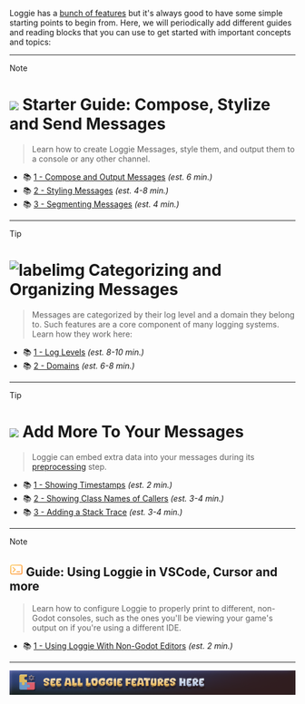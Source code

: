 
Loggie has a [bunch of features](ALL_FEATURES.md) but it's always good to have some simple starting points to begin from. Here, we will periodically add different guides and reading blocks that you can use to get started with important concepts and topics:

---

> [!NOTE]
> # ![](https://i.imgur.com/UKLliDE.png) Starter Guide: Compose, Stylize and Send Messages
> 
> > Learn how to create Loggie Messages, style them, and output them to a console or any other channel.
> > 
> * 📚 [1 - Compose and Output Messages](features/COMPOSE_AND_OUTPUT_MESSAGES.md) *(est. 6 min.)*
> * 📚 [2 - Styling Messages](customization/STYLING_MESSAGES.md) *(est. 4-8 min.)*
> * 📚 [3 - Segmenting Messages](customization/SEGMENTING_MESSAGES.md) *(est. 4 min.)*

---

> [!TIP]
> # ![labelimg](https://i.imgur.com/f8Li33A.png) Categorizing and Organizing Messages
> 
> > Messages are categorized by their log level and a domain they belong to. 
> > Such features are a core component of many logging systems.
> > Learn how they work here:
>
> * 📚 [1 - Log Levels](features/LOG_LEVELS.md) *(est. 8-10 min.)*
> * 📚 [2 - Domains](features/DOMAINS.md) *(est. 6-8 min.)*

---

> [!TIP]
> # ![](https://i.imgur.com/nApy0O1.png) Add More To Your Messages
> 
> > Loggie can embed extra data into your messages during its [preprocessing](features/PREPROCESSING.md) step.
> > 
> * 📚 [1 - Showing Timestamps](features/TIMESTAMPS.md) *(est. 2 min.)*
> * 📚 [2 - Showing Class Names of Callers](features/CLASS_NAME_DERIVATION.md) *(est. 3-4 min.)*
> * 📚 [3 - Adding a Stack Trace](features/STACK_TRACING.md) *(est. 3-4 min.)*

---

> [!NOTE]
> ## ![](../assets/icons/terminal.png)  Guide: Using Loggie in VSCode, Cursor and more
> 
> > Learn how to configure Loggie to properly print to different, non-Godot consoles, such as the ones you'll be viewing your game's output on if you're using a different IDE.
>
> * 📚 [1 - Using Loggie With Non-Godot Editors](features/USE_WITH_NONGODOT_EDITORS.md) *(est. 2 min.)*

---

[<img src="../assets/banners/see_all_features.png">](ALL_FEATURES.md)